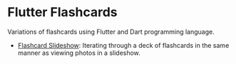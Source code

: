 # Flutter Flashcards

Variations of flashcards using Flutter and Dart programming language. 

- [Flashcard Slideshow](https://github.com/jonfernq/Flutter-Flashcards/tree/main/FlashcardSlideshow): Iterating through a deck of flashcards in the same manner as viewing photos in a slideshow.  
